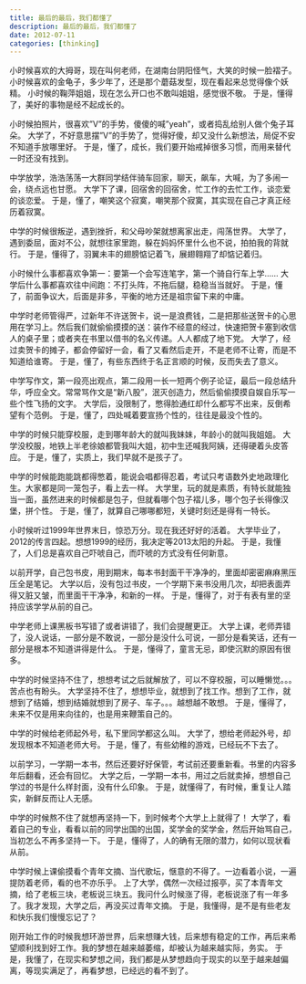 ```yaml
---
title: 最后的最后，我们都懂了
description: 最后的最后，我们都懂了
date: 2012-07-11
categories: [thinking]
---
```


小时候喜欢的大拇哥，现在叫何老师，在湖南台阴阳怪气，大笑的时候一脸褶子。 小时候喜欢的金龟子，多少年了，还是那个蘑菇发型，现在看起来总觉得像个妖精。 小时候的鞠萍姐姐，现在怎么开口也不敢叫姐姐，感觉很不敬。 于是，懂得了，美好的事物是经不起成长的。

小时候拍照片，很喜欢”V”的手势，傻傻的喊”yeah”，或者捣乱给别人做个兔子耳朵。 大学了，不好意思摆”V”的手势了，觉得好傻，却又没什么新想法，局促不安不知道手放哪里好。 于是，懂了，成长，我们要开始戒掉很多习惯，而用来替代一时还没有找到。

中学放学，浩浩荡荡一大群同学结伴骑车回家，聊天，飙车，大喊，为了多闹一会，绕点远也甘愿。 大学下了课，回宿舍的回宿舍，忙工作的去忙工作，谈恋爱的谈恋爱。 于是，懂了，嘲笑这个寂寞，嘲笑那个寂寞，其实现在自己才真正经历着寂寞。

中学的时候很叛逆，遇到挫折，和父母吵架就想离家出走，闯荡世界。 大学了，遇到委屈，面对不公，就想往家里跑，躲在妈妈怀里什么也不说，拍拍我的背就行。 于是，懂得了，羽翼未丰的翅膀惦记着飞，展翅翱翔了却惦记着归。

小时候什么事都喜欢争第一：要第一个会写连笔字，第一个骑自行车上学…… 大学后什么事都喜欢往中间跑：不打头阵，不拖后腿，稳稳当当就好。 于是，懂了，前面争议大，后面是非多，平衡的地方还是祖宗留下来的中庸。

中学时老师管得严，过新年不许送贺卡，说一是浪费钱，二是把那些送贺卡的心思用在学习上。然后我们就偷偷摸摸的送：装作不经意的经过，快速把贺卡塞到收信人的桌子里；或者夹在书里以借书的名义传递。人人都成了地下党。 大学了，经过卖贺卡的摊子，都会停留好一会，看了又看然后走开，不是老师不让寄，而是不知道给谁寄。 于是，懂了，有些东西终于名正言顺的时候，反而失去了意义。

中学写作文，第一段亮出观点，第二段用一长一短两个例子论证，最后一段总结升华，呼应全文。常常骂作文是“新八股”，泯灭创造力，然后偷偷摸摸自娱自乐写一些个性飞扬的文字。 大学后，没限制了，憋得脸通红却什么都写不出来，反倒希望有个范例。 于是，懂了，四处喊着要宣扬个性的，往往是最没个性的。

中学的时候只能穿校服，走到哪年龄大的就叫我妹妹，年龄小的就叫我姐姐。 大学没校服，地铁上半老徐娘都管我叫大姐，初中生还喊我阿姨，还得硬着头皮答应。 于是，懂了，实质上，我们早就不是孩子了。

中学的时候能跑能跳都得憋着，能说会唱都得忍着，考试只考语数外史地政理化生。大家都是同一笼包子，看上去一样。 大学里，玩的就是素质，有特长就能独当一面，虽然进来的时候都是包子，但就看哪个包子褶儿多，哪个包子长得像汉堡，拼个性。 于是，懂了，就算自己哪哪都短，关键时刻还是得有一特长。

小时候听过1999年世界末日，惊恐万分。现在我还好好的活着。 大学毕业了，2012的传言四起。想想1999的经历，我决定等2013太阳的升起。 于是，我懂了，人们总是喜欢自己吓唬自己，而吓唬的方式没有任何新意。

以前开学，自己包书皮，用到期末，每本书封面干干净净的，里面却密密麻麻黑压压全是笔记。 大学以后，没有包过书皮，一个学期下来书没用几次，却把表面弄得又脏又皱，而里面干干净净，和新的一样。 于是，懂得了，对于有表有里的坚持应该学学从前的自己。

中学老师上课黑板书写错了或者讲错了，我们会提醒更正。 大学上课，老师弄错了，没人说话，一部分是不敢说，一部分是没什么可说，一部分是看笑话，还有一部分是根本不知道讲得是什么。 于是，懂得了，童言无忌，即使沉默的原因有很多。

中学的时候坚持不住了，想想考试之后就解放了，可以不穿校服，可以睡懒觉。。。苦点也有盼头。 大学坚持不住了，想想毕业，就想到了找工作。想到了工作，就想到了结婚，想到结婚就想到了房子、车子。。。越想越不敢想。 于是，懂得了，未来不仅是用来向往的，也是用来鞭策自己的。

中学的时候给老师起外号，私下里同学都这么叫。 大学了，想给老师起外号，却发现根本不知道老师大号。 于是，懂了，有些幼稚的游戏，已经玩不下去了。

以前学习，一学期一本书，然后还要好好保管，考试前还要重新看。书里的内容多年后翻看，还会有回忆。 大学之后，一学期一本书，用过之后就卖掉，想想自己学过的书是什么样封面，没有什么印象。 于是，就懂得了，有时候，重复让人踏实，新鲜反而让人无感。

中学的时候熬不住了就想再坚持一下，到时候考个大学上上就得了！ 大学了，看着自己的专业，看看以前的同学出国的出国，奖学金的奖学金，然后开始骂自己，当初怎么不再多坚持一下。 于是，懂得了，人的确有无限的潜力，如何以现状看从前。

中学时候上课偷摸看个青年文摘、当代歌坛，惬意的不得了。一边看着小说，一遍提防着老师，看的也不亦乐乎。 上了大学，偶然一次经过报亭，买了本青年文摘，给了老板三块，老板说三块五。我问什么时候涨了得，老板说涨了有一年多了。我才发现，大学之后，再没买过青年文摘。 于是，我懂得，是不是有些老友和快乐我们慢慢忘记了？

刚开始工作的时候我想环游世界，后来想赚大钱，后来想有稳定的工作，再后来希望顺利找到好工作。我的梦想在越来越萎缩，却被认为越来越实际，务实。 于是，我懂了，在现实和梦想之间，我们都是从梦想趋向于现实的以至于越来越偏离，等现实满足了，再看梦想，已经远的看不到了。
